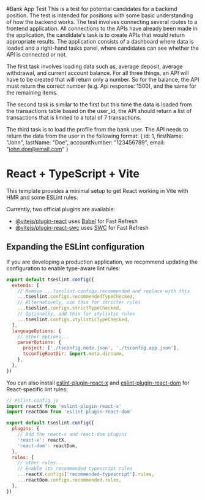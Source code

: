 #Bank App Test
This is a test for potential candidates for a backend position. The test is intended for positions with some basic understanding of how the backend works. The test involves connecting several routes to a frontend application. All connections to the APIs have already been made in the application, the candidate's task is to create APIs that would return appropriate results. The application consists of a dashboard where data is loaded and a right-hand tasks panel, where candidates can see whether the API is connected or not.

The first task involves loading data such as, average deposit, average withdrawal, and current account balance. For all three things, an API will have to be created that will return only a number. So for the balance, the API must return the correct number (e.g. Api response: 1500), and the same for the remaining items.

The second task is similar to the first but this time the data is loaded from the transactions table based on the user_id, the API should return a list of transactions that is limited to a total of 7 transactions.

The third task is to load the profile from the bank user. The API needs to return the data from the user in the following format:
{
  id: 1, 
  firstName: "John", 
  lastName: "Doe", 
  accountNumber: "123456789", 
  email: "john.doe@email.com"
}


# React + TypeScript + Vite

This template provides a minimal setup to get React working in Vite with HMR and some ESLint rules.

Currently, two official plugins are available:

- [@vitejs/plugin-react](https://github.com/vitejs/vite-plugin-react/blob/main/packages/plugin-react/README.md) uses [Babel](https://babeljs.io/) for Fast Refresh
- [@vitejs/plugin-react-swc](https://github.com/vitejs/vite-plugin-react-swc) uses [SWC](https://swc.rs/) for Fast Refresh

## Expanding the ESLint configuration

If you are developing a production application, we recommend updating the configuration to enable type-aware lint rules:

```js
export default tseslint.config({
  extends: [
    // Remove ...tseslint.configs.recommended and replace with this
    ...tseslint.configs.recommendedTypeChecked,
    // Alternatively, use this for stricter rules
    ...tseslint.configs.strictTypeChecked,
    // Optionally, add this for stylistic rules
    ...tseslint.configs.stylisticTypeChecked,
  ],
  languageOptions: {
    // other options...
    parserOptions: {
      project: ['./tsconfig.node.json', './tsconfig.app.json'],
      tsconfigRootDir: import.meta.dirname,
    },
  },
})
```

You can also install [eslint-plugin-react-x](https://github.com/Rel1cx/eslint-react/tree/main/packages/plugins/eslint-plugin-react-x) and [eslint-plugin-react-dom](https://github.com/Rel1cx/eslint-react/tree/main/packages/plugins/eslint-plugin-react-dom) for React-specific lint rules:

```js
// eslint.config.js
import reactX from 'eslint-plugin-react-x'
import reactDom from 'eslint-plugin-react-dom'

export default tseslint.config({
  plugins: {
    // Add the react-x and react-dom plugins
    'react-x': reactX,
    'react-dom': reactDom,
  },
  rules: {
    // other rules...
    // Enable its recommended typescript rules
    ...reactX.configs['recommended-typescript'].rules,
    ...reactDom.configs.recommended.rules,
  },
})
```
